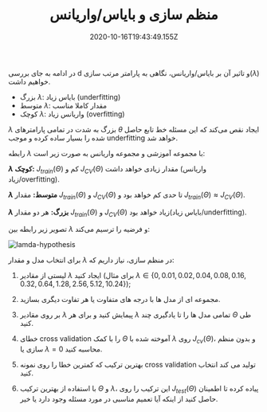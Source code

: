 ﻿---
title: "منظم سازی و بایاس/واریانس"
date: 2020-10-16T19:43:49.155Z
draft: false
weight: 40
---

در ادامه به جای بررسی d و تاثیر آن بر بایاس/واریانس، نگاهی به پارامتر مرتب سازی($\lambda$) خواهیم داشت.

- بزرگ $\lambda$: بایاس زیاد (underfitting)
- متوسط $\lambda$: مقدار کاملا مناسب
- کوچک $\lambda$: واریانس زیاد (overfitting)

$\lambda$ بزرگ به شدت در تمامی پارامترهای $\theta$ ایجاد نقص می‌کند که این مسئله خط تابع حاصل شده را بسیار ساده کرده و موجب underfitting خواهد شد.

رابطه $\lambda$ با مجموعه آموزشی و مجموعه واریانس به صورت زیر است:

**$\lambda$ کوچک:** $J_{train}(\Theta )$ کم و $J_{CV}(\Theta )$ مقدار زیادی خواهد داشت (واریانس زیاد/overfitting).

**$\lambda$ متوسط:** 
مقدار $J_{train}(\Theta )$ و $J_{CV}(\Theta )$ تا حدی کم خواهد بود و $J_{train}(\Theta ) \approx J_{CV}(\Theta )$.

**$\lambda$ بزرگ:** 
هر دو مقدار $J_{train}(\Theta )$ و $J_{CV}(\Theta )$ زیاد خواهد بود(بایاس زیاد/underfitting).

تصویر زیر رابطه بین $\lambda$ و فرضیه را ترسیم می‌کند:

![lamda-hypothesis](../images/lambda.jpg)

برای انتخاب مدل و مقدار $\lambda$ در منظم سازی، نیاز داریم که:
1. لیستی از مقادیر  $\lambda$ ایجاد کنید (برای مثال $\lambda \in \left \{ 0,0.01,0.02,0.04,0.08,0.16,0.32,0.64,1.28,2.56,5.12,10.24 \right \}$);

2. مجموعه ای از مدل ها با درجه های متفاوت یا هر تفاوت دیگری بسازید.

3. بر روی مقادیر $\lambda$ پیمایش کنید و برای هر $\lambda$ تمامی مدل ها را تا یادگیری چند $\Theta$ طی کنید.

4. خطای cross validation را با کمک $\Theta$ آموخته شده با $\lambda$ روی $J_{cv}\left ( \Theta  \right )$، و بدون منظم سازی یا $\lambda = 0$ محاسبه کنید.

5. بهترین ترکیب که کمترین خطا را روی نمونه cross validation تولید می کند انتخاب کنید.

6. با استفاده از بهترین ترکیب $\Theta$ و $\lambda$، این ترکیب را روی $J_{test}\left ( \Theta  \right )$ پیاده کرده تا اطمینان حاصل کنید از اینکه آیا تعمیم مناسبی در مورد مسئله وجود دارد یا خیر.